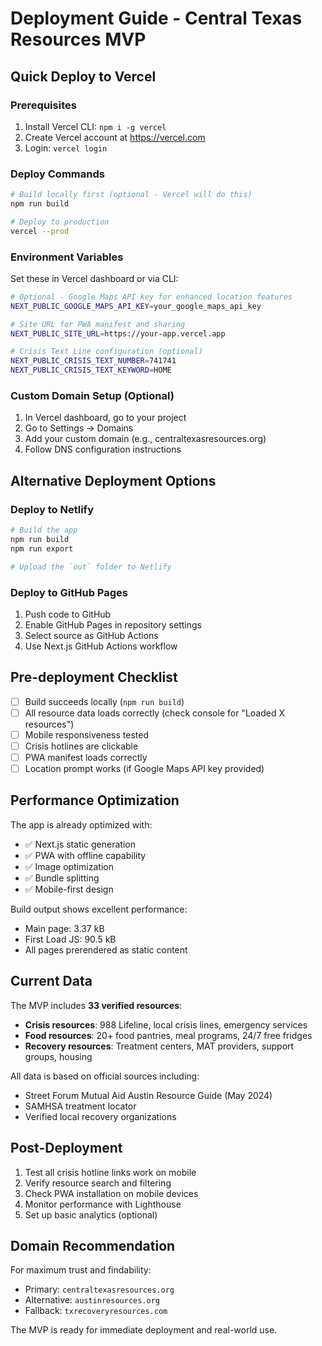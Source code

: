 # Deployment Guide - Central Texas Resources MVP

## Quick Deploy to Vercel

### Prerequisites
1. Install Vercel CLI: `npm i -g vercel`
2. Create Vercel account at https://vercel.com
3. Login: `vercel login`

### Deploy Commands
```bash
# Build locally first (optional - Vercel will do this)
npm run build

# Deploy to production
vercel --prod
```

### Environment Variables
Set these in Vercel dashboard or via CLI:

```bash
# Optional - Google Maps API key for enhanced location features
NEXT_PUBLIC_GOOGLE_MAPS_API_KEY=your_google_maps_api_key

# Site URL for PWA manifest and sharing
NEXT_PUBLIC_SITE_URL=https://your-app.vercel.app

# Crisis Text Line configuration (optional)
NEXT_PUBLIC_CRISIS_TEXT_NUMBER=741741
NEXT_PUBLIC_CRISIS_TEXT_KEYWORD=HOME
```

### Custom Domain Setup (Optional)
1. In Vercel dashboard, go to your project
2. Go to Settings → Domains
3. Add your custom domain (e.g., centraltexasresources.org)
4. Follow DNS configuration instructions

## Alternative Deployment Options

### Deploy to Netlify
```bash
# Build the app
npm run build
npm run export

# Upload the `out` folder to Netlify
```

### Deploy to GitHub Pages
1. Push code to GitHub
2. Enable GitHub Pages in repository settings
3. Select source as GitHub Actions
4. Use Next.js GitHub Actions workflow

## Pre-deployment Checklist

- [ ] Build succeeds locally (`npm run build`)
- [ ] All resource data loads correctly (check console for "Loaded X resources")
- [ ] Mobile responsiveness tested
- [ ] Crisis hotlines are clickable
- [ ] PWA manifest loads correctly
- [ ] Location prompt works (if Google Maps API key provided)

## Performance Optimization

The app is already optimized with:
- ✅ Next.js static generation
- ✅ PWA with offline capability
- ✅ Image optimization
- ✅ Bundle splitting
- ✅ Mobile-first design

Build output shows excellent performance:
- Main page: 3.37 kB
- First Load JS: 90.5 kB
- All pages prerendered as static content

## Current Data

The MVP includes **33 verified resources**:
- **Crisis resources**: 988 Lifeline, local crisis lines, emergency services
- **Food resources**: 20+ food pantries, meal programs, 24/7 free fridges
- **Recovery resources**: Treatment centers, MAT providers, support groups, housing

All data is based on official sources including:
- Street Forum Mutual Aid Austin Resource Guide (May 2024)
- SAMHSA treatment locator
- Verified local recovery organizations

## Post-Deployment

1. Test all crisis hotline links work on mobile
2. Verify resource search and filtering
3. Check PWA installation on mobile devices
4. Monitor performance with Lighthouse
5. Set up basic analytics (optional)

## Domain Recommendation

For maximum trust and findability:
- Primary: `centraltexasresources.org`
- Alternative: `austinresources.org`
- Fallback: `txrecoveryresources.com`

The MVP is ready for immediate deployment and real-world use.